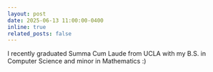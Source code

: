 ```yaml
---
layout: post
date: 2025-06-13 11:00:00-0400
inline: true
related_posts: false
---
```


I recently graduated Summa Cum Laude from UCLA with my B.S. in Computer Science and minor in Mathematics :)